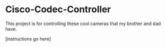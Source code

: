 # Cisco-Codec-Controller

This project is for controlling these cool cameras that my brother and dad have.

[instructions go here]